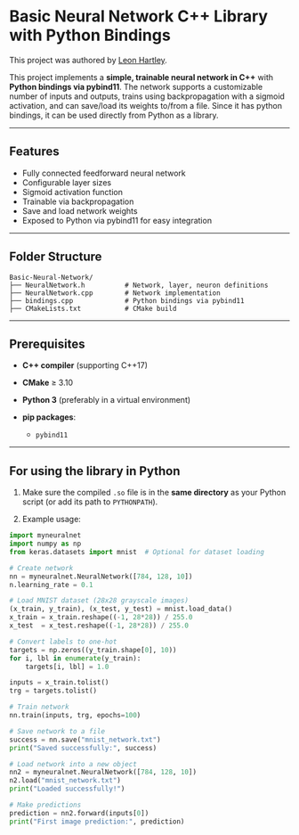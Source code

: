 # Basic Neural Network C++ Library with Python Bindings

This project was authored by [Leon Hartley](https://github.com/hartleyleo).

This project implements a **simple, trainable neural network in C++** with **Python bindings via pybind11**. The network supports a customizable number of inputs and outputs, trains using backpropagation with a sigmoid activation, and can save/load its weights to/from a file. Since it has python bindings, it can be used directly from Python as a library.

---

## Features

* Fully connected feedforward neural network
* Configurable layer sizes
* Sigmoid activation function
* Trainable via backpropagation
* Save and load network weights
* Exposed to Python via pybind11 for easy integration

---

## Folder Structure

```
Basic-Neural-Network/
├── NeuralNetwork.h          # Network, layer, neuron definitions
├── NeuralNetwork.cpp        # Network implementation
├── bindings.cpp             # Python bindings via pybind11
├── CMakeLists.txt           # CMake build
```

---

## Prerequisites

* **C++ compiler** (supporting C++17)
* **CMake** ≥ 3.10
* **Python 3** (preferably in a virtual environment)
* **pip packages**:

  * `pybind11`

---

## For using the library in Python

1. Make sure the compiled `.so` file is in the **same directory** as your Python script (or add its path to `PYTHONPATH`).

2. Example usage:

```python
import myneuralnet
import numpy as np
from keras.datasets import mnist  # Optional for dataset loading

# Create network
nn = myneuralnet.NeuralNetwork([784, 128, 10])
n.learning_rate = 0.1

# Load MNIST dataset (28x28 grayscale images)
(x_train, y_train), (x_test, y_test) = mnist.load_data()
x_train = x_train.reshape((-1, 28*28)) / 255.0
x_test  = x_test.reshape((-1, 28*28)) / 255.0

# Convert labels to one-hot
targets = np.zeros((y_train.shape[0], 10))
for i, lbl in enumerate(y_train):
    targets[i, lbl] = 1.0

inputs = x_train.tolist()
trg = targets.tolist()

# Train network
nn.train(inputs, trg, epochs=100)

# Save network to a file
success = nn.save("mnist_network.txt")
print("Saved successfully:", success)

# Load network into a new object
nn2 = myneuralnet.NeuralNetwork([784, 128, 10])
n2.load("mnist_network.txt")
print("Loaded successfully!")

# Make predictions
prediction = nn2.forward(inputs[0])
print("First image prediction:", prediction)
```

